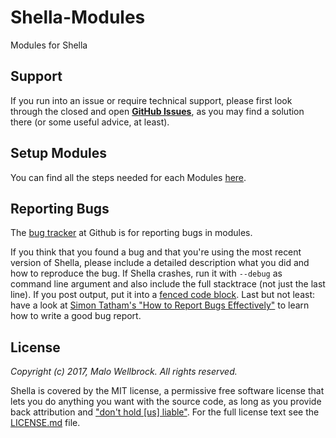 Shella-Modules
=============

Modules for Shella

## Support

If you run into an issue or require technical support, please first look through the closed and open **[GitHub Issues](https://github.com/shella-modules/issues)**, as you may find a solution there (or some useful advice, at least).

## Setup Modules

You can find all the steps needed for each Modules [here](https://github.com/mwellck/shella-modules/wiki).

## Reporting Bugs

The [bug tracker](https://github.com/mwellck/shella-modules/issues) at Github is for reporting bugs in modules.

If you think that you found a bug and that you're using the most recent version of Shella, please include a detailed description what you did and how to reproduce the bug. If Shella crashes, run it with `--debug` as command line argument and also include the full stacktrace (not just the last line). If you post output, put it into a [fenced code block](https://help.github.com/articles/github-flavored-markdown/#fenced-code-blocks). Last but not least: have a look at [Simon Tatham's "How to Report Bugs Effectively"](http://www.chiark.greenend.org.uk/~sgtatham/bugs.html) to learn how to write a good bug report.


## License

*Copyright (c) 2017, Malo Wellbrock. All rights reserved.*

Shella is covered by the MIT license, a permissive free software license that lets you do anything you want with the source code, as long as you provide back attribution and ["don't hold \[us\] liable"](http://choosealicense.com). For the full license text see the [LICENSE.md](LICENSE.md) file.